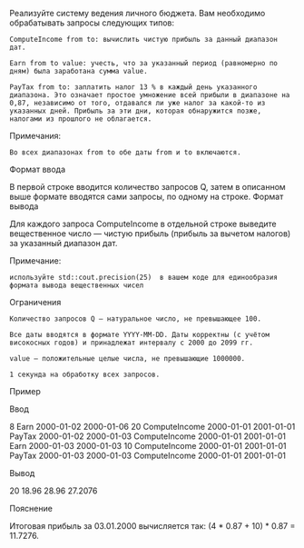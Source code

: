 Реализуйте систему ведения личного бюджета. Вам необходимо обрабатывать запросы следующих типов:

    ComputeIncome from to: вычислить чистую прибыль за данный диапазон дат.

    Earn from to value: учесть, что за указанный период (равномерно по дням) была заработана сумма value.

    PayTax from to: заплатить налог 13 % в каждый день указанного диапазона. Это означает простое умножение всей прибыли в диапазоне на 0,87, независимо от того, отдавался ли уже налог за какой-то из указанных дней. Прибыль за эти дни, которая обнаружится позже, налогами из прошлого не облагается.

Примечания:

    Во всех диапазонах from to обе даты from и to включаются.

Формат ввода

В первой строке вводится количество запросов Q, затем в описанном выше формате вводятся сами запросы, по одному на строке.
Формат вывода

Для каждого запроса ComputeIncome в отдельной строке выведите вещественное число — чистую прибыль (прибыль за вычетом налогов) за указанный диапазон дат.

Примечание:

    используйте std::сout.precision(25)  в вашем коде для единообразия формата вывода вещественных чисел

Ограничения

    Количество запросов Q — натуральное число, не превышающее 100.

    Все даты вводятся в формате YYYY-MM-DD. Даты корректны (с учётом високосных годов) и принадлежат интервалу с 2000 до 2099 гг.

    value — положительные целые числа, не превышающие 1000000.

    1 секунда на обработку всех запросов.

Пример

Ввод

8
Earn 2000-01-02 2000-01-06 20
ComputeIncome 2000-01-01 2001-01-01
PayTax 2000-01-02 2000-01-03
ComputeIncome 2000-01-01 2001-01-01
Earn 2000-01-03 2000-01-03 10
ComputeIncome 2000-01-01 2001-01-01
PayTax 2000-01-03 2000-01-03
ComputeIncome 2000-01-01 2001-01-01

Вывод

20
18.96
28.96
27.2076

Пояснение

Итоговая прибыль за 03.01.2000 вычисляется так: (4 * 0.87 + 10) * 0.87 = 11.7276.

